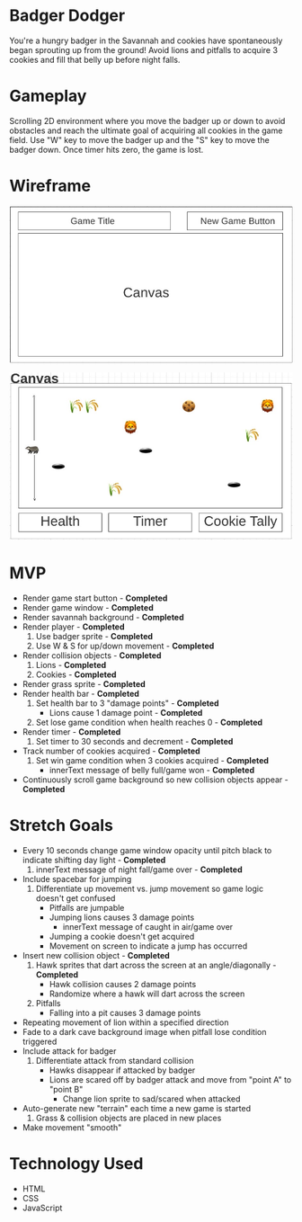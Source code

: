 # Badger Dodger

You're a hungry badger in the Savannah and cookies have spontaneously began sprouting up from the ground! Avoid lions and pitfalls to acquire 3 cookies and fill that belly up before night falls.

# Gameplay
Scrolling 2D environment where you move the badger up or down to avoid obstacles and reach the ultimate goal of acquiring all cookies in the game field. Use "W" key to move the badger up and the "S" key to move the badger down. Once timer hits zero, the game is lost.

# Wireframe

![High level wireframe](images/wireframe-1.JPG)

![In-game wireframe](images/wireframe-2.JPG)

# MVP
* Render game start button - **Completed**
* Render game window - **Completed**
* Render savannah background - **Completed**
* Render player - **Completed**
    1. Use badger sprite - **Completed**
    2. Use W & S for up/down movement - **Completed**
* Render collision objects - **Completed**
    1. Lions - **Completed**
    2. Cookies - **Completed**
* Render grass sprite - **Completed**
* Render health bar - **Completed**
    1. Set health bar to 3 "damage points" - **Completed**
        * Lions cause 1 damage point - **Completed**
    2. Set lose game condition when health reaches 0 - **Completed**
* Render timer - **Completed**
    1. Set timer to 30 seconds and decrement - **Completed**
* Track number of cookies acquired - **Completed**
    1. Set win game condition when 3 cookies acquired - **Completed**
        * innerText message of belly full/game won - **Completed**
* Continuously scroll game background so new collision objects appear - **Completed**

# Stretch Goals
* Every 10 seconds change game window opacity until pitch black to indicate shifting day light - **Completed**
    1. innerText message of night fall/game over - **Completed**
* Include spacebar for jumping
    1. Differentiate up movement vs. jump movement so game logic doesn't get confused
        * Pitfalls are jumpable
        * Jumping lions causes 3 damage points
            * innerText message of caught in air/game over
        * Jumping a cookie doesn't get acquired
        * Movement on screen to indicate a jump has occurred 
* Insert new collision object  - **Completed**
    1. Hawk sprites that dart across the screen at an angle/diagonally  - **Completed**
        * Hawk collision causes 2 damage points
        * Randomize where a hawk will dart across the screen
    2. Pitfalls
        * Falling into a pit causes 3 damage points
* Repeating movement of lion within a specified direction
* Fade to a dark cave background image when pitfall lose condition triggered
* Include attack for badger
    1. Differentiate attack from standard collision
        * Hawks disappear if attacked by badger
        * Lions are scared off by badger attack and move from "point A" to "point B"
            * Change lion sprite to sad/scared when attacked
* Auto-generate new "terrain" each time a new game is started
    1. Grass & collision objects are placed in new places
* Make movement "smooth"


# Technology Used
* HTML
* CSS
* JavaScript